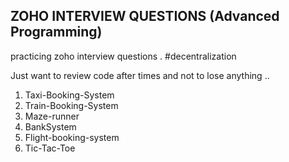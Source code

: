 ## ZOHO INTERVIEW QUESTIONS (Advanced Programming)

practicing zoho interview questions .
#decentralization

Just want to review code after times and not to lose anything ..

1. Taxi-Booking-System
2. Train-Booking-System
3. Maze-runner
4. BankSystem
5. Flight-booking-system
6. Tic-Tac-Toe
